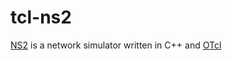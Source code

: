 tcl-ns2
============

[NS2](http://en.wikipedia.org/wiki/Ns_%28simulator%29) is a network simulator written in C++ and [OTcl](http://en.wikipedia.org/wiki/OTcl)
